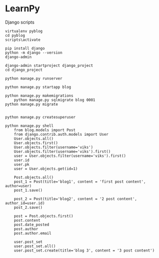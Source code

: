 # LearnPy

Django scripts

    virtualenv pyblog
    cd pyblog
    scripts\activate

    pip install django
    python -m django --version
    django-admin

    django-admin startproject django_project
    cd django_project

    python manage.py runserver

    python manage.py startapp blog

    python manage.py makemigrations
        python manage.py sqlmigrate blog 0001
    python manage.py migrate
        

    python manage.py createsuperuser

    python manage.py shell
        from blog.models import Post
        from django.contrib.auth.models import User
        User.objects.all()
        User.objects.first()
        User.objects.filter(username='viks')
        User.objects.filter(username='viks').first()
        user = User.objects.filter(username='viks').first()
        user.id
        user.pk
        user = User.objects.get(id=1)

        Post.objects.all()
        post_1 = Post(title='blog1', content = 'first post content', author=user)
        post_1.save()

        post_2 = Post(title='blog2', content = '2 post content', author_id=user.id)
        post_2.save()

        post = Post.objects.first()
        post.content
        post.date_posted
        post.author
        post.author.email

        user.post_set
        user.post_set.all()
        user.post_set.create(title='blog 3', content = '3 post content')






    